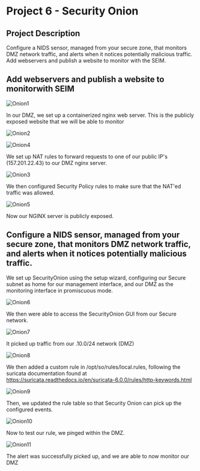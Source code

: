 # Project 6 - Security Onion

## Project Description

Configure a NIDS sensor, managed from your secure zone, that monitors DMZ
network traffic, and alerts when it notices potentially malicious traffic. Add
webservers and publish a website to monitor with the SEIM.

## Add webservers and publish a website to monitorwith SEIM

![Onion1](https://user-images.githubusercontent.com/55543355/227064989-258e8c60-dec8-4616-917a-3806d4c97076.png)

In our DMZ, we set up a containerized nginx web server. This is the publicly
exposed website that we will be able to monitor

![Onion2](https://user-images.githubusercontent.com/55543355/227065084-010125bb-7d61-4d4c-903f-f045700ebc7d.png)

![Onion4](https://user-images.githubusercontent.com/55543355/227065223-d18779b7-ddf4-4458-bc8b-991e7b9ccc20.png)

We set up NAT rules to forward requests to one of our public IP's (157.201.22.43) to our DMZ nginx server.

![Onion3](https://user-images.githubusercontent.com/55543355/227065104-7b752b9c-e5b7-4f11-a13f-88e431a0a270.png)

We then configured Security Policy rules to make sure that the NAT'ed traffic
was allowed.

![Onion5](https://user-images.githubusercontent.com/55543355/227065252-7c452aec-4c16-4cef-a425-0a155ec0bf8d.png)
  
Now our NGINX server is publicly exposed.

## Configure a NIDS sensor, managed from your secure zone, that monitors DMZ network traffic, and alerts when it notices potentially malicious traffic.

We set up SecurityOnion using the setup wizard, configuring our Secure subnet
as home for our management interface, and our DMZ as the monitoring
interface in promiscuous mode.

![Onion6](https://user-images.githubusercontent.com/55543355/227065337-0cfecca8-7e62-47aa-a319-fd181e24bbb2.png)

We then were able to access the SecurityOnion GUI from our Secure network.

![Onion7](https://user-images.githubusercontent.com/55543355/227065372-1c4b5bb1-f86d-4309-8c34-5b3e14c12e0a.png)

It picked up traffic from our .10.0/24 network (DMZ)

![Onion8](https://user-images.githubusercontent.com/55543355/227065406-a37780af-f354-48a9-b4dd-1ae9677ffcf6.png)

We then added a custom rule in /opt/so/rules/local.rules, following the suricata documentation found at https://suricata.readthedocs.io/en/suricata-6.0.0/rules/http-keywords.html

![Onion9](https://user-images.githubusercontent.com/55543355/227065484-131a2e5b-36a7-44c7-819d-e50fd93b92b6.png)

Then, we updated the rule table so that Security Onion can pick up the configured events.

![Onion10](https://user-images.githubusercontent.com/55543355/227068566-5ff1c524-83ff-4e1f-9599-017d3c4f0ed5.png)

Now to test our rule, we pinged within the DMZ.

![Onion11](https://user-images.githubusercontent.com/55543355/227068585-5ace0250-105e-4dab-b14c-e7854d743420.png)

The alert was successfully picked up, and we are able to now monitor our DMZ
